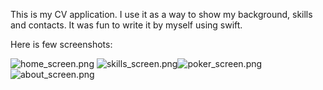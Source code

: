 This is my CV application. I use it as a way to show my background, skills and contacts. It was fun to write it by myself using swift.

Here is few screenshots:

![home_screen.png](https://bitbucket.org/repo/jeELkM/images/1678088259-home_screen.png)
![skills_screen.png](https://bitbucket.org/repo/jeELkM/images/1730533519-skills_screen.png)![poker_screen.png](https://bitbucket.org/repo/jeELkM/images/1861372630-poker_screen.png)![about_screen.png](https://bitbucket.org/repo/jeELkM/images/2642044076-about_screen.png)